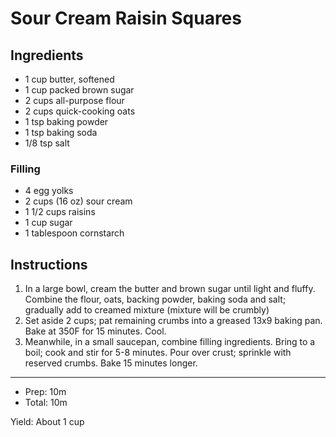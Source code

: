 # Sour Cream Raisin Squares

## Ingredients

- 1 cup butter, softened
- 1 cup packed brown sugar
- 2 cups all-purpose flour
- 2 cups quick-cooking oats
- 1 tsp baking powder
- 1 tsp baking soda
- 1/8 tsp salt

### Filling

- 4 egg yolks
- 2 cups (16 oz) sour cream
- 1 1/2 cups raisins
- 1 cup sugar
- 1 tablespoon cornstarch

## Instructions

1. In a large bowl, cream the butter and brown sugar until light and fluffy. Combine the flour, oats, backing powder, baking soda and salt; gradually add to creamed mixture (mixture will be crumbly)
1. Set aside 2 cups; pat remaining crumbs into a greased 13x9 baking pan. Bake at 350F for 15 minutes. Cool.
1. Meanwhile, in a small saucepan, combine filling ingredients. Bring to a boil; cook and stir for 5-8 minutes. Pour over crust; sprinkle with reserved crumbs. Bake 15 minutes longer.

---

- Prep: 10m
- Total: 10m

Yield: About 1 cup
